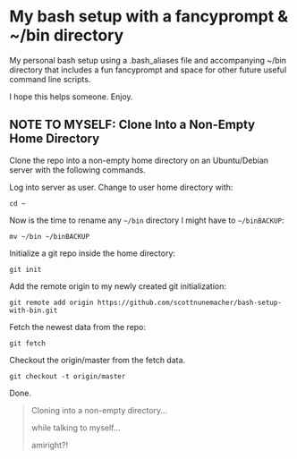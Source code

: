 # My bash setup with a fancyprompt & ~/bin directory
My personal bash setup using a .bash_aliases file and accompanying ~/bin directory that includes a fun fancyprompt and space for other future useful command line scripts.

I hope this helps someone. Enjoy.

## NOTE TO MYSELF: Clone Into a Non-Empty Home Directory
Clone the repo into a non-empty home directory on an Ubuntu/Debian server with the following commands.

Log into server as user. Change to user home directory with:
```
cd ~
```

Now is the time to rename any `~/bin` directory I might have to `~/binBACKUP`:
```
mv ~/bin ~/binBACKUP
```

Initialize a git repo inside the home directory:
```
git init
```

Add the remote origin to my newly created git initialization:
```
git remote add origin https://github.com/scottnunemacher/bash-setup-with-bin.git
```

Fetch the newest data from the repo:
```
git fetch
```

Checkout the origin/master from the fetch data.
```
git checkout -t origin/master
```

Done.

> Cloning into a non-empty directory...
>
> while talking to myself...
>
> amiright?!
